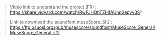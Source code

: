 > Video link to understand the project (FR) : https://share.vidyard.com/watch/RwPJHQhTZHfAUhp2epyv3S?

> Link to download the soundfont museScore_Sf2 :  https://ftp.osuosl.org/pub/musescore/soundfont/MuseScore_General/MuseScore_General.sf2
